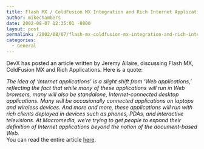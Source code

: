 ```yaml
---
title: Flash MX / ColdFusion MX Integration and Rich Internet Applications
author: mikechambers
date: 2002-08-07 12:35:01 -0800
layout: post
permalink: /2002/08/07/flash-mx-coldfusion-mx-integration-and-rich-internet-applications/
categories:
  - General
---
```



DevX has posted an article written by Jeremy Allaire, discussing Flash MX, ColdFusion MX and Rich Applications. Here is a quote:  
<!--StartFragment -->

*The idea of &#8216;Internet applications&#8217; is a slight shift from &#8216;Web applications,&#8217; reflecting the fact that while many of these applications will run in Web browsers, many will also be standalone, Internet-connected desktop applications. Many will be occasionally connected applications on laptops and wireless devices. And more and more, these applications will run with rich clients deployed in devices such as phones, PDAs, and interactive televisions. At Macromedia, we&#8217;re trying to get people to expand their definition of Internet applications beyond the notion of the document-based Web.*  
You can read the entire article [here][1].

 [1]: http://www.devx.com/webdev/articles/ja073102/ja073102-1.asp